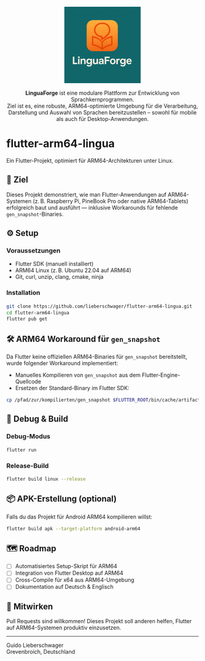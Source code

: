 <p align="center">
  <img src="assets/linguaforge_logo.jpeg" alt="LinguaForge Logo" width="200"/>
</p>

<p align="center">
  <strong>LinguaForge</strong> ist eine modulare Plattform zur Entwicklung von Sprachkernprogrammen.<br>
  Ziel ist es, eine robuste, ARM64-optimierte Umgebung für die Verarbeitung, Darstellung und Auswahl von Sprachen bereitzustellen – sowohl für mobile als auch für Desktop-Anwendungen.
</p>

# flutter-arm64-lingua

Ein Flutter-Projekt, optimiert für ARM64-Architekturen unter Linux.
## 🧠 Ziel

Dieses Projekt demonstriert, wie man Flutter-Anwendungen auf ARM64-Systemen (z. B. Raspberry Pi, PineBook Pro oder native ARM64-Tablets) erfolgreich baut und ausführt — inklusive Workarounds für fehlende `gen_snapshot`-Binaries.

## ⚙️ Setup

### Voraussetzungen

- Flutter SDK (manuell installiert)
- ARM64 Linux (z. B. Ubuntu 22.04 auf ARM64)
- Git, curl, unzip, clang, cmake, ninja

### Installation

```bash
git clone https://github.com/lieberschwager/flutter-arm64-lingua.git
cd flutter-arm64-lingua
flutter pub get
```

## 🛠️ ARM64 Workaround für `gen_snapshot`

Da Flutter keine offiziellen ARM64-Binaries für `gen_snapshot` bereitstellt, wurde folgender Workaround implementiert:

- Manuelles Kompilieren von `gen_snapshot` aus dem Flutter-Engine-Quellcode
- Ersetzen der Standard-Binary im Flutter SDK:

```bash
cp /pfad/zur/kompilierten/gen_snapshot $FLUTTER_ROOT/bin/cache/artifacts/engine/linux-arm64-release/gen_snapshot
```

## 🧪 Debug & Build

### Debug-Modus

```bash
flutter run
```

### Release-Build

```bash
flutter build linux --release
```

## 📦 APK-Erstellung (optional)

Falls du das Projekt für Android ARM64 kompilieren willst:

```bash
flutter build apk --target-platform android-arm64
```

## 🗺️ Roadmap

- [ ] Automatisiertes Setup-Skript für ARM64
- [ ] Integration von Flutter Desktop auf ARM64
- [ ] Cross-Compile für x64 aus ARM64-Umgebung
- [ ] Dokumentation auf Deutsch & Englisch

## 🤝 Mitwirken

Pull Requests sind willkommen! Dieses Projekt soll anderen helfen, Flutter auf ARM64-Systemen produktiv einzusetzen.

---

Guido Lieberschwager  
Grevenbroich, Deutschland
